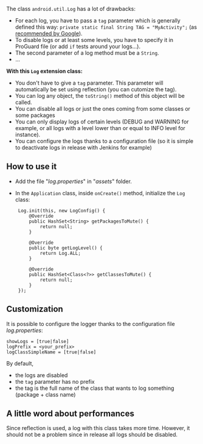 The class `android.util.Log` has a lot of drawbacks:
 * For each log, you have to pass a `tag` parameter which is generally defined this way: `private static final String TAG = "MyActivity";` (as [recommended by Google](http://developer.android.com/reference/android/util/Log.html)).
 * To disable logs or at least some levels, you have to specify it in ProGuard file (or add `if` tests around your logs...).
 * The second parameter of a log method must be a `String`.
 * ...

**With this `Log` extension class:**
 * You don't have to give a `tag` parameter. This parameter will automatically be set using reflection (you can cutomize the tag).
 * You can log any object, the `toString()` method of this object will be called.
 * You can disable all logs or just the ones coming from some classes or some packages
 * You can only display logs of certain levels (DEBUG and WARNING for example, or all logs with a level lower than or equal to INFO level for instance).
 * You can configure the logs thanks to a configuration file (so it is simple to deactivate logs in release with Jenkins for example)


How to use it
-------------

 * Add the file "_log.properties_" in "_assets_" folder.
 * In the `Application` class, inside `onCreate()` method, initialize the `Log` class:

        Log.init(this, new LogConfig() {
            @Override
            public HashSet<String> getPackagesToMute() {
                return null;
            }
            
            @Override
            public byte getLogLevel() {
                return Log.ALL;
            }
            
            @Override
            public HashSet<Class<?>> getClassesToMute() {
                return null;
            }
        });


Customization
-------------

It is possible to configure the logger thanks to the configuration file _log.properties_:

    showLogs = [true|false]
    logPrefix = <your_prefix>
    logClassSimpleName = [true|false]

By default,
* the logs are disabled
* the `tag` parameter has no prefix
* the tag is the full name of the class that wants to log something (package + class name)


A little word about performances
--------------------------------

Since reflection is used, a log with this class takes more time. However, it should not be a problem since in release all logs should be disabled.
